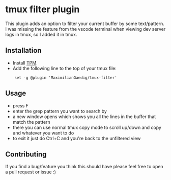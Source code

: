# tmux filter plugin
This plugin adds an option to filter your current buffer by some text/pattern. I was missing the feature from the vscode terminal when viewing dev server logs in tmux, so I added it in tmux.

## Installation
- Install [TPM](https://github.com/tmux-plugins/tpm).
- Add the following line to the top of your tmux file:
```tmux
    set -g @plugin 'MaximilianGaedig/tmux-filter'
```

## Usage
- press <prefix> F
- enter the grep pattern you want to search by
- a new window opens which shows you all the lines in the buffer that match the pattern
- there you can use normal tmux copy mode to scroll up/down and copy and whatever you want to do
- to exit it just do Ctrl+C and you're back to the unfiltered view

## Contributing
If you find a bug/feature you think this should have please feel free to open a pull request or issue :)
